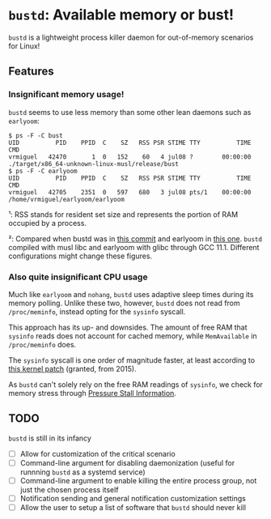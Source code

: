 # `bustd`: Available memory or bust!

`bustd` is a lightweight process killer daemon for out-of-memory scenarios for Linux!

## Features

### Insignificant memory usage!

`bustd` seems to use less memory than some other lean daemons such as `earlyoom`:

```console
$ ps -F -C bust
UID          PID    PPID  C    SZ   RSS PSR STIME TTY          TIME CMD
vrmiguel   42470       1  0   152    60   4 jul08 ?        00:00:00 ./target/x86_64-unknown-linux-musl/release/bust
$ ps -F -C earlyoom
UID          PID    PPID  C    SZ   RSS PSR STIME TTY          TIME CMD
vrmiguel   42705    2351  0   597   680   3 jul08 pts/1    00:00:00 /home/vrmiguel/earlyoom/earlyoom
```

¹: RSS stands for resident set size and represents the portion of RAM occupied by a process.

²: Compared when bustd was in [this commit](https://github.com/vrmiguel/bust/commit/c19723762815620a7e05b2a829a462e650656488) and earlyoom in [this one](https://github.com/rfjakob/earlyoom/commit/509df072be79b3be2a1de6581499e360ab0180be).
`bustd` compiled with musl libc and earlyoom with glibc through GCC 11.1. Different configurations might change these figures.


### Also quite insignificant CPU usage

Much like `earlyoom` and `nohang`, `bustd` uses adaptive sleep times during its memory polling. Unlike these two, however, `bustd` does not read from `/proc/meminfo`, instead opting for the `sysinfo` syscall.

This approach has its up- and downsides. The amount of free RAM that `sysinfo` reads does not account for cached memory, while `MemAvailable` in `/proc/meminfo` does.

The `sysinfo` syscall is one order of magnitude faster, at least according to [this kernel patch](https://sourceware.org/legacy-ml/libc-alpha/2015-08/msg00512.html) (granted, from 2015).

As `bustd` can't solely rely on the free RAM readings of `sysinfo`, we check for memory stress through [Pressure Stall Information](https://www.kernel.org/doc/html/v5.8/accounting/psi.html).



## TODO

`bustd` is still in its infancy

- [ ] Allow for customization of the critical scenario
- [ ] Command-line argument for disabling daemonization (useful for runnning `bustd` as a systemd service)
- [ ] Command-line argument to enable killing the entire process group, not just the chosen process itself
- [ ] Notification sending and general notification customization settings
- [ ] Allow the user to setup a list of software that `bustd` should never kill
